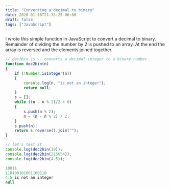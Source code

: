 ```yaml
---
title: "Converting a decimal to binary"
date: 2020-01-18T21:33:25-06:00
draft: false
tags: ["JavaScript"]
---
```

I wrote this simple function in JavaScript to convert a decimal to binary.
Remainder of dividing the number by 2 is pushed to an array. At the end the
array is reversed and the elements joined together.

```JavaScript
// dec2bin.js -- converts a decimal integer to a binary number
function dec2bin(n)
{
    if (!Number.isInteger(n))
    {
        console.log(n, "is not an integer");
        return null;
    }
    s = [];
    while ((n - n % 2)/2 > 0)
    {
        s.push(n % 2);
        n = (n - n % 2) / 2;
    }
    s.push(n);
    return s.reverse().join("");
}

// let's test it 
console.log(dec2bin(19));
console.log(dec2bin(215654));
console.log(dec2bin(4.5));


```
```JavaScript
10011
110100101001100110
4.5 is not an integer
null

```
